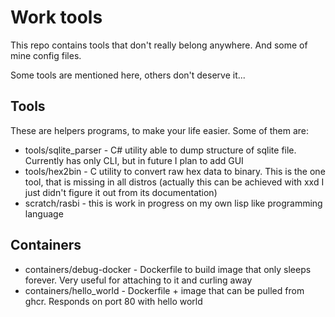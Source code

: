 # Work tools
This repo contains tools that don't really belong anywhere. And some of mine
config files.

Some tools are mentioned here, others don't deserve it...

## Tools
These are helpers programs, to make your life easier.
Some of them are:

- tools/sqlite_parser - C# utility able to dump structure of sqlite file.
  Currently has only CLI, but in future I plan to add GUI
- tools/hex2bin - C utility to convert raw hex data to binary. This is the one
  tool, that is missing in all distros (actually this can be achieved with xxd
  I just didn't figure it out from its documentation)
- scratch/rasbi - this is work in progress on my own lisp like programming
  language



## Containers

- containers/debug-docker - Dockerfile to build image that only sleeps forever.
  Very useful for attaching to it and curling away
- containers/hello_world - Dockerfile + image that can be pulled from ghcr.
  Responds on port 80 with hello world
